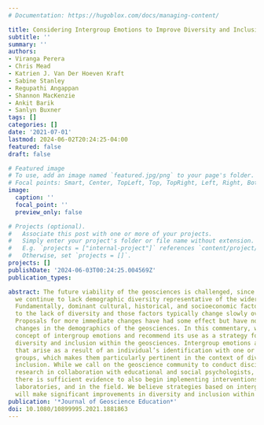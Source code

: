```yaml
---
# Documentation: https://hugoblox.com/docs/managing-content/

title: Considering Intergroup Emotions to Improve Diversity and Inclusion in the Geosciences
subtitle: ''
summary: ''
authors:
- Viranga Perera
- Chris Mead
- Katrien J. Van Der Hoeven Kraft
- Sabine Stanley
- Regupathi Angappan
- Shannon MacKenzie
- Ankit Barik
- Sanlyn Buxner
tags: []
categories: []
date: '2021-07-01'
lastmod: 2024-06-02T20:24:25-04:00
featured: false
draft: false

# Featured image
# To use, add an image named `featured.jpg/png` to your page's folder.
# Focal points: Smart, Center, TopLeft, Top, TopRight, Left, Right, BottomLeft, Bottom, BottomRight.
image:
  caption: ''
  focal_point: ''
  preview_only: false

# Projects (optional).
#   Associate this post with one or more of your projects.
#   Simply enter your project's folder or file name without extension.
#   E.g. `projects = ["internal-project"]` references `content/project/deep-learning/index.md`.
#   Otherwise, set `projects = []`.
projects: []
publishDate: '2024-06-03T00:24:25.004569Z'
publication_types:

abstract: The future viability of the geosciences is challenged, since as a community
  we continue to lack demographic diversity representative of the wider population.
  Fundamentally, dominant cultural, historical, and socioeconomic factors contribute
  to the lack of diversity and those factors typically change slowly over generations.
  Proposals for more immediate changes have had some effect but have not led to large-scale
  changes in the demographics of the geosciences. In this commentary, we discuss the
  concept of intergroup emotions and recommend its use as a strategy for improving
  diversity and inclusion within the geosciences. Intergroup emotions are emotions
  that arise as a result of an individual’s identification with one or more social
  groups, which makes them particularly pertinent in the context of diversity and
  inclusion. While we call on the geoscience community to conduct discipline-based
  research in collaboration with educational and social psychologists, we argue that
  there is sufficient evidence to also begin implementing interventions in classrooms,
  laboratories, and in the field. We believe strategies based on intergroup emotions
  will make significant improvements in diversity and inclusion within the geosciences.
publication: '*Journal of Geoscience Education*'
doi: 10.1080/10899995.2021.1881863
---
```

